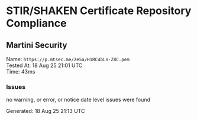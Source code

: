 # STIR/SHAKEN Certificate Repository Compliance

## Martini Security

Name: `https://p.mtsec.me/2e5a/H1RC4bLn-Z8C.pem`\
Tested At: 18 Aug 25 21:01 UTC\
Time: 43ms

### Issues

no warning, or error, or notice date level issues were found

Generated: 18 Aug 25 21:13 UTC